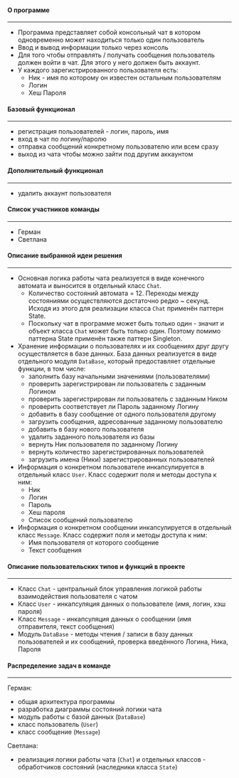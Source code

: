 #### О программе
---
- Программа представляет собой консольный чат в котором одновременно может находиться только один пользователь
- Ввод и вывод информации только через консоль
- Для того чтобы отправлять / получать сообщения пользователь должен войти в чат. Для этого у него должен быть аккаунт.
- У каждого зарегистрированного пользователя есть:
	- Ник - имя по которому он известен остальным пользователям
	- Логин
	- Хеш Пароля


#### Базовый функционал
---
- регистрация пользователей - логин, пароль, имя
- вход в чат по логину/паролю
- отправка сообщений конкретному пользователю или всем сразу
- выход из чата чтобы можно зайти под другим аккаунтом


#### Дополнительный функционал
---
- удалить аккаунт пользователя


#### Cписок участников команды
---
- Герман
- Светлана


#### Описание выбранной идеи решения
---
- Основная логика работы чата реализуется в виде конечного автомата и выносится в отдельный класс `Chat`.
	- Количество состояний автомата = 12. Переходы между состояниями осуществляются достаточно редко ~ секунд. Исходя из этого для реализации класса `Chat` применён паттерн State.
	- Поскольку чат в программе может быть только один - значит и объект класса `Chat` может быть только один. Поэтому помимо паттерна State применён также паттерн Singleton.
- Хранение информации о пользователях и их сообщениях друг другу осуществляется в базе данных. База данных реализуется в виде отдельного модуля `DataBase`, который предоставляет отдельные функции, в том числе:
	- заполнить базу начальными значениями (пользователями)
	- проверить зарегистрирован ли пользователь с заданным Логином
	- проверить зарегистрирован ли пользователь с заданным Ником
	- проверить соответствует ли Пароль заданному Логину
	- добавить в базу сообщение от одного пользователя другому
	- загрузить сообщения, адресованные заданному пользователю
	- добавить в базу нового пользователя
	- удалить заданного пользователя из базы
	- вернуть Ник пользователя по заданному Логину
	- вернуть количество зарегистрированных пользователей
	- загрузить имена (Ники) зарегистрированных пользователей
- Информация о конкретном пользователе инкапсулируется в отдельный класс `User`. Класс содержит поля и методы доступа к ним:
	- Ник
	- Логин
	- Пароль
	- Хеш пароля
	- Список сообщений пользователю
- Информация о конкретном сообщении инкапсулируется в отдельный класс `Message`. Класс содержит поля и методы доступа к ним:
	- Имя пользователя от которого сообщение
	- Текст сообщения


#### Описание пользовательских типов и функций в проекте
---
- Класс `Chat` - центральный блок управления логикой работы взаимодействия пользователя с чатом
- Класс `User` - инкапсуляция данных о пользователе (имя, логин, хэш пароля)
- Класс `Message` - инкапсуляция данных о сообщении (имя отправителя, текст сообщения)
- Модуль `DataBase` - методы чтения / записи в базу данных пользователей и их сообщений, проверка введённого Логина, Ника, Пароля


#### Распределение задач в команде
---
Герман:
- общая архитектура программы
- разработка диаграммы состояний логики чата
- модуль работы с базой данных (`DataBase`)
- класс пользователь (`User`)
- класс сообщение (`Message`)

Светлана:
- реализация логики работы чата (`Chat`) и отдельных классов - обработчиков состояний (наследники класса `State`)